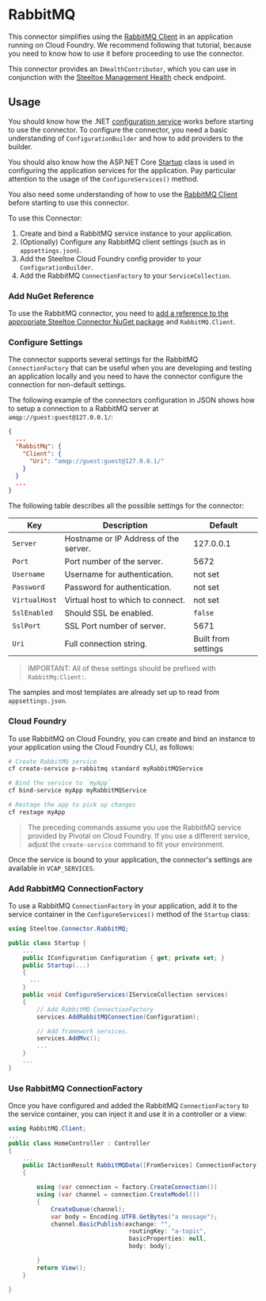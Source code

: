 # RabbitMQ

This connector simplifies using the [RabbitMQ Client](https://www.rabbitmq.com/tutorials/tutorial-one-dotnet.html) in an application running on Cloud Foundry. We recommend following that tutorial, because you need to know how to use it before proceeding to use the connector.

This connector provides an `IHealthContributor`, which you can use in conjunction with the [Steeltoe Management Health](../management/health.md) check endpoint.

## Usage

You should know how the .NET [configuration service](https://docs.microsoft.com/aspnet/core/fundamentals/configuration) works before starting to use the connector. To configure the connector, you need a basic understanding of `ConfigurationBuilder` and how to add providers to the builder.

You should also know how the ASP.NET Core [Startup](https://docs.microsoft.com/aspnet/core/fundamentals/startup) class is used in configuring the application services for the application. Pay particular attention to the usage of the `ConfigureServices()` method.

You also need some understanding of how to use the [RabbitMQ Client](https://www.rabbitmq.com/tutorials/tutorial-one-dotnet.html) before starting to use this connector.

To use this Connector:

1. Create and bind a RabbitMQ service instance to your application.
1. (Optionally) Configure any RabbitMQ client settings (such as in `appsettings.json`).
1. Add the Steeltoe Cloud Foundry config provider to your `ConfigurationBuilder`.
1. Add the RabbitMQ `ConnectionFactory` to your `ServiceCollection`.

### Add NuGet Reference

To use the RabbitMQ connector, you need to [add a reference to the appropriate Steeltoe Connector NuGet package](usage.md#add-nuget-references) and `RabbitMQ.Client`.

### Configure Settings

The connector supports several settings for the RabbitMQ `ConnectionFactory` that can be useful when you are developing and testing an application locally and you need to have the connector configure the connection for non-default settings.

The following example of the connectors configuration in JSON shows how to setup a connection to a RabbitMQ server at `amqp://guest:guest@127.0.0.1/`:

```json
{
  ...
  "RabbitMq": {
    "Client": {
      "Uri": "amqp://guest:guest@127.0.0.1/"
    }
  }
  ...
}
```

The following table describes all the possible settings for the connector:

| Key | Description | Default |
| --- | --- | --- |
| `Server` | Hostname or IP Address of the server. | 127.0.0.1 |
| `Port` | Port number of the server. | 5672 |
| `Username` | Username for authentication. | not set |
| `Password` | Password for authentication. | not set |
| `VirtualHost` | Virtual host to which to connect. | not set |
| `SslEnabled` | Should SSL be enabled. | `false` |
| `SslPort` | SSL Port number of server. | 5671 |
| `Uri` | Full connection string. | Built from settings |

>IMPORTANT: All of these settings should be prefixed with `RabbitMq:Client:`.

The samples and most templates are already set up to read from `appsettings.json`.

### Cloud Foundry

To use RabbitMQ on Cloud Foundry, you can create and bind an instance to your application using the Cloud Foundry CLI, as follows:

```bash
# Create RabbitMQ service
cf create-service p-rabbitmq standard myRabbitMQService

# Bind the service to `myApp`
cf bind-service myApp myRabbitMQService

# Restage the app to pick up changes
cf restage myApp
```

>The preceding commands assume you use the RabbitMQ service provided by Pivotal on Cloud Foundry. If you use a different service, adjust the `create-service` command to fit your environment.

Once the service is bound to your application, the connector's settings are available in `VCAP_SERVICES`.

### Add RabbitMQ ConnectionFactory

To use a RabbitMQ `ConnectionFactory` in your application, add it to the service container in the `ConfigureServices()` method of the `Startup` class:

```csharp
using Steeltoe.Connector.RabbitMQ;

public class Startup {
    ...
    public IConfiguration Configuration { get; private set; }
    public Startup(...)
    {
      ...
    }
    public void ConfigureServices(IServiceCollection services)
    {
        // Add RabbitMQ ConnectionFactory
        services.AddRabbitMQConnection(Configuration);

        // Add framework services.
        services.AddMvc();
        ...
    }
    ...
}
```

### Use RabbitMQ ConnectionFactory

Once you have configured and added the RabbitMQ `ConnectionFactory` to the service container, you can inject it and use it in a controller or a view:

```csharp
using RabbitMQ.Client;
...
public class HomeController : Controller
{
    ...
    public IActionResult RabbitMQData([FromServices] ConnectionFactory factory)
    {

        using (var connection = factory.CreateConnection())
        using (var channel = connection.CreateModel())
        {
            CreateQueue(channel);
            var body = Encoding.UTF8.GetBytes("a message");
            channel.BasicPublish(exchange: "",
                                  routingKey: "a-topic",
                                  basicProperties: null,
                                  body: body);

        }
        return View();
    }

}
```
